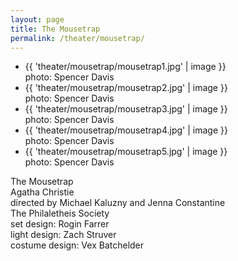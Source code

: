 ```yaml
---
layout: page
title: The Mousetrap
permalink: /theater/mousetrap/
---
```


<div class="project">

<div class="flexslider_wrapper">
<div class="flexslider">
<ul class="slides">
<li>
{{ 'theater/mousetrap/mousetrap1.jpg' | image }}
<div class="flex_caption">photo: Spencer Davis</div>
</li>
<li>
{{ 'theater/mousetrap/mousetrap2.jpg' | image }}
<div class="flex_caption">photo: Spencer Davis</div>
</li>
<li>
{{ 'theater/mousetrap/mousetrap3.jpg' | image }}
<div class="flex_caption">photo: Spencer Davis</div>
</li>
<li>
{{ 'theater/mousetrap/mousetrap4.jpg' | image }}
<div class="flex_caption">photo: Spencer Davis</div>
</li>
<li>
{{ 'theater/mousetrap/mousetrap5.jpg' | image }}
<div class="flex_caption">photo: Spencer Davis</div>
</li>
</ul>
</div>
</div>

<div class="details">
<div class="detail_title">The Mousetrap</div>
<div class="detail_company">Agatha Christie<br />
directed by Michael Kaluzny and Jenna Constantine<br />
The Philaletheis Society</div>
<div class="detail_designers">set design: Rogin Farrer<br />
light design: Zach Struver<br />
costume design: Vex Batchelder</div>
</div>

</div>